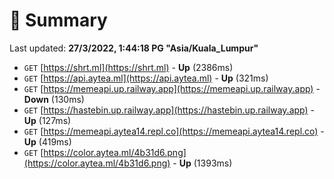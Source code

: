 # 📖 Summary
Last updated: **27/3/2022, 1:44:18 PG "Asia/Kuala_Lumpur"**

- `GET` [https://shrt.ml](https://shrt.ml) - **Up** (2386ms)
- `GET` [https://api.aytea.ml](https://api.aytea.ml) - **Up** (321ms)
- `GET` [https://memeapi.up.railway.app](https://memeapi.up.railway.app) - **Down** (130ms)
- `GET` [https://hastebin.up.railway.app](https://hastebin.up.railway.app) - **Up** (127ms)
- `GET` [https://memeapi.aytea14.repl.co](https://memeapi.aytea14.repl.co) - **Up** (419ms)
- `GET` [https://color.aytea.ml/4b31d6.png](https://color.aytea.ml/4b31d6.png) - **Up** (1393ms)
